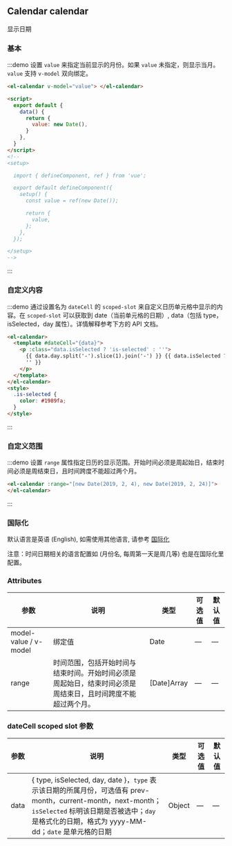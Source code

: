 ## Calendar calendar

显示日期

### 基本

:::demo 设置 `value` 来指定当前显示的月份。如果 `value` 未指定，则显示当月。`value` 支持 `v-model` 双向绑定。

```html
<el-calendar v-model="value"> </el-calendar>

<script>
  export default {
    data() {
      return {
        value: new Date(),
      }
    },
  }
</script>
<!--
<setup>

  import { defineComponent, ref } from 'vue';

  export default defineComponent({
    setup() {
      const value = ref(new Date());

      return {
        value,
      };
    },
  });

</setup>
-->
```

:::

### 自定义内容

:::demo 通过设置名为 `dateCell` 的 `scoped-slot` 来自定义日历单元格中显示的内容。在 `scoped-slot` 可以获取到 date（当前单元格的日期）, data（包括 type，isSelected，day 属性）。详情解释参考下方的 API 文档。

```html
<el-calendar>
  <template #dateCell="{data}">
    <p :class="data.isSelected ? 'is-selected' : ''">
      {{ data.day.split('-').slice(1).join('-') }} {{ data.isSelected ? '✔️' :
      '' }}
    </p>
  </template>
</el-calendar>
<style>
  .is-selected {
    color: #1989fa;
  }
</style>
```

:::

### 自定义范围

:::demo 设置 `range` 属性指定日历的显示范围。开始时间必须是周起始日，结束时间必须是周结束日，且时间跨度不能超过两个月。

```html
<el-calendar :range="[new Date(2019, 2, 4), new Date(2019, 2, 24)]">
</el-calendar>
```

:::

### 国际化

默认语言是英语 (English), 如需使用其他语言, 请参考 [国际化](#/zh-CN/component/i18n)

注意：时间日期相关的语言配置如 (月份名, 每周第一天是周几等) 也是在国际化里配置。

### Attributes

| 参数                  | 说明                                                                                                         | 类型        | 可选值 | 默认值 |
| --------------------- | ------------------------------------------------------------------------------------------------------------ | ----------- | ------ | ------ |
| model-value / v-model | 绑定值                                                                                                       | Date        | —      | —      |
| range                 | 时间范围，包括开始时间与结束时间。开始时间必须是周起始日，结束时间必须是周结束日，且时间跨度不能超过两个月。 | [Date]Array | —      | —      |

### dateCell scoped slot 参数

| 参数 | 说明                                                                                                                                                                                                            | 类型   | 可选值 | 默认值 |
| ---- | --------------------------------------------------------------------------------------------------------------------------------------------------------------------------------------------------------------- | ------ | ------ | ------ |
| data | { type, isSelected, day, date }，`type` 表示该日期的所属月份，可选值有 prev-month，current-month，next-month；`isSelected` 标明该日期是否被选中；`day` 是格式化的日期，格式为 yyyy-MM-dd；`date` 是单元格的日期 | Object | —      | —      |

